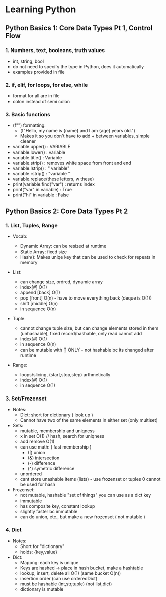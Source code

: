 # Learning Python

## Python Basics 1: Core Data Types Pt 1, Control Flow

### 1. Numbers, text, booleans, truth values
- int, string, bool
- do not need to specify the type in Python, does it automatically
- examples provided in file

### 2. if, elif, for loops, for else, while
- format for all are in file
- colon instead of semi colon 

### 3. Basic functions
- (f"") formatting:
   - (f"Hello, my name is {name} and I am {age} years old.")
   - Makes it so you don't have to add + between variables, simple cleaner
- variable.upper() : VARIABLE
- variable.lower() : variable
- variable.title() : Variable
- variable.strip() : removes white space from front and end
- variable.lstrip() : "    variable"
- variable.rstrip() : "variable    "
- variable.replace(these letters, w these)
- print(variable.find("var") : returns index
- print("var" in variable) : True
- print("hi" in variable : False

## Python Basics 2: Core Data Types Pt 2

### 1. List, Tuples, Range
- Vocab:
   - Dynamic Array: can be resized at runtime
   - Static Array: fixed size
   - Hash(): Makes uniqe key that can be used to check for repeats in memory

- List:
    - can change size, ordred, dynamic array
    - index[#] O(1)
    - append [back] O(1)
    - pop [front] O(n) - have to move everything back (deque is O(1))
    - shift [middle] O(n)
    - in sequence O(n)
- Tuple:
    - cannot change tuple size, but can change elements stored in them (unhashable), fixed record/hashable, only read cannot add
    - index[#] O(1)
    - in sequence O(n)
    - can be mutable with [] ONLY - not hashable bc its changed after runtime
- Range:
    - loops/slicing, (start,stop,step) arthmetically
    - index[#] O(1)
    - in sequence O(1)

### 3. Set/Frozenset
- Notes:
  - Dict: short for dictionary ( look up )
  - Cannot have two of the same elements in either set (only multiset)
- Sets:
    - mutable, membership and uniqness
    - x in set O(1) // hash, search for uniqness
    - add remove O(1)
    - can use math:   ( fast membership )
        - (|) union
        - (&) intersection
        - (-) difference
        - (^) symetric difference
    - unordered
    - cant store unashable items (lists) - use frozenset or tuples
    0 cannot be used for hash
- Frozenset:
    - not mutable, hashable "set of things" you can use as a dict key
    - immutable
    - has composite key, constant lookup
    - slightly faster bc immutable
    - can do union, etc., but make a new frozenset ( not mutable )  

### 4. Dict
- Notes:
    - Short for "dictionary"
    - holds: {key,value}
- Dict:
    - Mappng: each key is unique
    - Keys are hashed -> place in hash bucket, make a hashtable
    - lookup, insert, delete all O(1) (same bucket O(n))
    - insertion order (can use orderedDict)
    - must be hashable (int,str,tuple) (not list,dict)
    - dictionary is mutable

